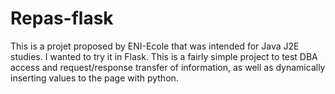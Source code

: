 # Repas-flask
This is a projet proposed by ENI-Ecole that was intended for Java J2E studies. I wanted to try it in Flask.
This is a fairly simple project to test DBA access and request/response transfer of information, as well as dynamically inserting values to the page with python.
